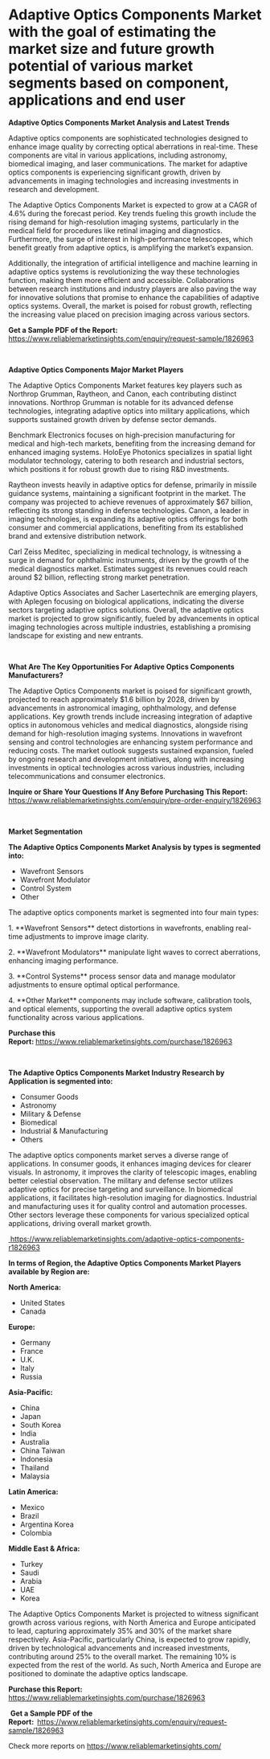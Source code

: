 <p><h1>Adaptive Optics Components Market with the goal of estimating the market size and future growth potential of various market segments based on component, applications and end user</h1></p><p><strong>Adaptive Optics Components Market Analysis and Latest Trends</strong></p>
<p><p>Adaptive optics components are sophisticated technologies designed to enhance image quality by correcting optical aberrations in real-time. These components are vital in various applications, including astronomy, biomedical imaging, and laser communications. The market for adaptive optics components is experiencing significant growth, driven by advancements in imaging technologies and increasing investments in research and development.</p><p>The Adaptive Optics Components Market is expected to grow at a CAGR of 4.6% during the forecast period. Key trends fueling this growth include the rising demand for high-resolution imaging systems, particularly in the medical field for procedures like retinal imaging and diagnostics. Furthermore, the surge of interest in high-performance telescopes, which benefit greatly from adaptive optics, is amplifying the market’s expansion. </p><p>Additionally, the integration of artificial intelligence and machine learning in adaptive optics systems is revolutionizing the way these technologies function, making them more efficient and accessible. Collaborations between research institutions and industry players are also paving the way for innovative solutions that promise to enhance the capabilities of adaptive optics systems. Overall, the market is poised for robust growth, reflecting the increasing value placed on precision imaging across various sectors.</p></p>
<p><strong>Get a Sample PDF of the Report:&nbsp;</strong> <a href="https://www.reliablemarketinsights.com/enquiry/request-sample/1826963?utm_campaign=2182&utm_medium=2&utm_source=Github&utm_content=ia&utm_term=11022025&utm_id=adaptive-optics-components">https://www.reliablemarketinsights.com/enquiry/request-sample/1826963</a></p>
<p>&nbsp;</p>
<p><strong>Adaptive Optics Components Major Market Players</strong></p>
<p><p>The Adaptive Optics Components Market features key players such as Northrop Grumman, Raytheon, and Canon, each contributing distinct innovations. Northrop Grumman is notable for its advanced defense technologies, integrating adaptive optics into military applications, which supports sustained growth driven by defense sector demands. </p><p>Benchmark Electronics focuses on high-precision manufacturing for medical and high-tech markets, benefiting from the increasing demand for enhanced imaging systems. HoloEye Photonics specializes in spatial light modulator technology, catering to both research and industrial sectors, which positions it for robust growth due to rising R&D investments.</p><p>Raytheon invests heavily in adaptive optics for defense, primarily in missile guidance systems, maintaining a significant footprint in the market. The company was projected to achieve revenues of approximately $67 billion, reflecting its strong standing in defense technologies. Canon, a leader in imaging technologies, is expanding its adaptive optics offerings for both consumer and commercial applications, benefiting from its established brand and extensive distribution network.</p><p>Carl Zeiss Meditec, specializing in medical technology, is witnessing a surge in demand for ophthalmic instruments, driven by the growth of the medical diagnostics market. Estimates suggest its revenues could reach around $2 billion, reflecting strong market penetration.</p><p>Adaptive Optics Associates and Sacher Lasertechnik are emerging players, with Aplegen focusing on biological applications, indicating the diverse sectors targeting adaptive optics solutions. Overall, the adaptive optics market is projected to grow significantly, fueled by advancements in optical imaging technologies across multiple industries, establishing a promising landscape for existing and new entrants.</p></p>
<p>&nbsp;</p>
<p><strong>What Are The Key Opportunities For Adaptive Optics Components Manufacturers?</strong></p>
<p><p>The Adaptive Optics Components market is poised for significant growth, projected to reach approximately $1.6 billion by 2028, driven by advancements in astronomical imaging, ophthalmology, and defense applications. Key growth trends include increasing integration of adaptive optics in autonomous vehicles and medical diagnostics, alongside rising demand for high-resolution imaging systems. Innovations in wavefront sensing and control technologies are enhancing system performance and reducing costs. The market outlook suggests sustained expansion, fueled by ongoing research and development initiatives, along with increasing investments in optical technologies across various industries, including telecommunications and consumer electronics.</p></p>
<p><strong>Inquire or Share Your Questions If Any Before Purchasing This Report:</strong> <a href="https://www.reliablemarketinsights.com/enquiry/pre-order-enquiry/1826963?utm_campaign=2182&utm_medium=2&utm_source=Github&utm_content=ia&utm_term=11022025&utm_id=adaptive-optics-components">https://www.reliablemarketinsights.com/enquiry/pre-order-enquiry/1826963</a></p>
<p>&nbsp;</p>
<p><strong>Market Segmentation</strong></p>
<p><strong>The Adaptive Optics Components Market Analysis by types is segmented into:</strong></p>
<p><ul><li>Wavefront Sensors</li><li>Wavefront Modulator</li><li>Control System</li><li>Other</li></ul></p>
<p><p>The adaptive optics components market is segmented into four main types: </p><p>1. **Wavefront Sensors** detect distortions in wavefronts, enabling real-time adjustments to improve image clarity.</p><p>2. **Wavefront Modulators** manipulate light waves to correct aberrations, enhancing imaging performance.</p><p>3. **Control Systems** process sensor data and manage modulator adjustments to ensure optimal optical performance.</p><p>4. **Other Market** components may include software, calibration tools, and optical elements, supporting the overall adaptive optics system functionality across various applications.</p></p>
<p><strong>Purchase this Report:&nbsp;</strong><a href="https://www.reliablemarketinsights.com/purchase/1826963?utm_campaign=2182&utm_medium=2&utm_source=Github&utm_content=ia&utm_term=11022025&utm_id=adaptive-optics-components">https://www.reliablemarketinsights.com/purchase/1826963</a></p>
<p>&nbsp;</p>
<p><strong>The Adaptive Optics Components Market Industry Research by Application is segmented into:</strong></p>
<p><ul><li>Consumer Goods</li><li>Astronomy</li><li>Military & Defense</li><li>Biomedical</li><li>Industrial & Manufacturing</li><li>Others</li></ul></p>
<p><p>The adaptive optics components market serves a diverse range of applications. In consumer goods, it enhances imaging devices for clearer visuals. In astronomy, it improves the clarity of telescopic images, enabling better celestial observation. The military and defense sector utilizes adaptive optics for precise targeting and surveillance. In biomedical applications, it facilitates high-resolution imaging for diagnostics. Industrial and manufacturing uses it for quality control and automation processes. Other sectors leverage these components for various specialized optical applications, driving overall market growth.</p></p>
<p><a href="https://www.reliablemarketinsights.com/adaptive-optics-components-r1826963?utm_campaign=2182&utm_medium=2&utm_source=Github&utm_content=ia&utm_term=11022025&utm_id=adaptive-optics-components">&nbsp;https://www.reliablemarketinsights.com/adaptive-optics-components-r1826963</a></p>
<p><strong>In terms of Region, the Adaptive Optics Components Market Players available by Region are:</strong></p>
<p>
    <p> <strong> North America: </strong>
        <ul>
            <li>United States</li>
            <li>Canada</li>
        </ul>
        </p> 
    <p> <strong> Europe: </strong>
        <ul>
            <li>Germany</li>
            <li>France</li>
            <li>U.K.</li>
            <li>Italy</li>
            <li>Russia</li>
        </ul>
        </p> 
    <p> <strong> Asia-Pacific: </strong>
        <ul>
            <li>China</li>
            <li>Japan</li>
            <li>South Korea</li>
            <li>India</li>
            <li>Australia</li>
            <li>China Taiwan</li>
            <li>Indonesia</li>
            <li>Thailand</li>
            <li>Malaysia</li>
        </ul>
        </p> 
    <p> <strong> Latin America: </strong>
        <ul>
            <li>Mexico</li>
            <li>Brazil</li>
            <li>Argentina Korea</li>
            <li>Colombia</li>
        </ul>
        </p> 
    <p> <strong> Middle East & Africa: </strong>
        <ul>
            <li>Turkey</li>
            <li>Saudi</li>
            <li>Arabia</li>
            <li>UAE</li>
            <li>Korea</li>
        </ul>
    </p>
    </p>
<p><p>The Adaptive Optics Components Market is projected to witness significant growth across various regions, with North America and Europe anticipated to lead, capturing approximately 35% and 30% of the market share respectively. Asia-Pacific, particularly China, is expected to grow rapidly, driven by technological advancements and increased investments, contributing around 25% to the overall market. The remaining 10% is expected from the rest of the world. As such, North America and Europe are positioned to dominate the adaptive optics landscape.</p></p>
<p><strong>Purchase this Report: </strong><a href="https://www.reliablemarketinsights.com/purchase/1826963?utm_campaign=2182&utm_medium=2&utm_source=Github&utm_content=ia&utm_term=11022025&utm_id=adaptive-optics-components">https://www.reliablemarketinsights.com/purchase/1826963</a></p>
<p>&nbsp;<strong>Get a Sample PDF of the Report:&nbsp;&nbsp;</strong><a href="https://www.reliablemarketinsights.com/enquiry/request-sample/1826963?utm_campaign=2182&utm_medium=2&utm_source=Github&utm_content=ia&utm_term=11022025&utm_id=adaptive-optics-components">https://www.reliablemarketinsights.com/enquiry/request-sample/1826963</a></p>
<p><strong></strong></p>
<p>Check more reports on <a href="https://www.reliablemarketinsights.com/?utm_campaign=2182&utm_medium=2&utm_source=Github&utm_content=ia&utm_term=11022025&utm_id=adaptive-optics-components">https://www.reliablemarketinsights.com/</a></p>